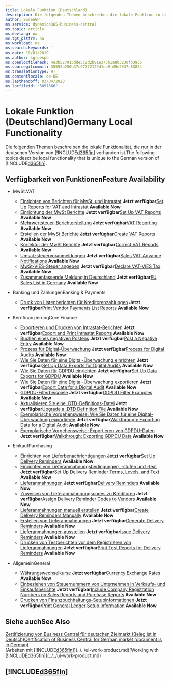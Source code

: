 ```yaml
---
title: Lokale Funktion (Deutschland)
description: Die folgenden Themen beschreiben die lokale Funktion in der deutschen Version von Business Central.
author: SorenGP
ms.service: dynamics365-business-central
ms.topic: article
ms.devlang: na
ms.tgt_pltfrm: na
ms.workload: na
ms.search.keywords: ''
ms.date: 10/01/2019
ms.author: sgroespe
ms.openlocfilehash: 4e3b527013dde5c2d2b81e373b1a8b3230fb3935
ms.sourcegitcommit: 35552b250b37c97772129d1cb9fd9e2537c83824
ms.translationtype: HT
ms.contentlocale: de-DE
ms.lasthandoff: 03/04/2020
ms.locfileid: "3097666"
---
```

# <a name="germany-local-functionality"></a><span data-ttu-id="85a52-103">Lokale Funktion (Deutschland)</span><span class="sxs-lookup"><span data-stu-id="85a52-103">Germany Local Functionality</span></span>
<span data-ttu-id="85a52-104">Die folgenden Themen beschreiben die lokale Funktionalität, die nur in der deutschen Version von [!INCLUDE[d365fin](../../includes/d365fin_md.md)] vorhanden ist.</span><span class="sxs-lookup"><span data-stu-id="85a52-104">The following topics describe local functionality that is unique to the German version of [!INCLUDE[d365fin](../../includes/d365fin_md.md)].</span></span>  

## <a name="feature-availability"></a><span data-ttu-id="85a52-105">Verfügbarkeit von Funktionen</span><span class="sxs-lookup"><span data-stu-id="85a52-105">Feature Availability</span></span>

* <span data-ttu-id="85a52-106">MwSt.</span><span class="sxs-lookup"><span data-stu-id="85a52-106">VAT</span></span>
    * <span data-ttu-id="85a52-107">[Einrichten von Berichten für MwSt. und Intrastat](how-to-set-up-reports-for-vat-and-intrastat.md) **Jetzt verfügbar**</span><span class="sxs-lookup"><span data-stu-id="85a52-107">[Set Up Reports for VAT and Intrastat](how-to-set-up-reports-for-vat-and-intrastat.md) **Available Now**</span></span>
    * <span data-ttu-id="85a52-108">[Einrichtung der MwSt Berichte](how-to-set-up-vat-reports.md) **Jetzt verfügbar**</span><span class="sxs-lookup"><span data-stu-id="85a52-108">[Set Up VAT Reports](how-to-set-up-vat-reports.md) **Available Now**</span></span>
    * <span data-ttu-id="85a52-109">[Mehrwertsteuer-Berichterstellung](vat-reporting.md) **Jetzt verfügbar**</span><span class="sxs-lookup"><span data-stu-id="85a52-109">[VAT Reporting](vat-reporting.md) **Available Now**</span></span>
    * <span data-ttu-id="85a52-110">[Erstellen der MwSt Berichte](how-to-create-vat-reports.md) **Jetzt verfügbar**</span><span class="sxs-lookup"><span data-stu-id="85a52-110">[Create VAT Reports](how-to-create-vat-reports.md) **Available Now**</span></span>
    * <span data-ttu-id="85a52-111">[Korrektur der MwSt Berichte](how-to-correct-vat-reports.md) **Jetzt verfügbar**</span><span class="sxs-lookup"><span data-stu-id="85a52-111">[Correct VAT Reports](how-to-correct-vat-reports.md) **Available Now**</span></span>
    * <span data-ttu-id="85a52-112">[Umsatzsteuervoranmeldungen](how-to-set-up-and-export-sales-vat-advance-notifications.md) **Jetzt verfügbar**</span><span class="sxs-lookup"><span data-stu-id="85a52-112">[Sales VAT Advance Notifications](how-to-set-up-and-export-sales-vat-advance-notifications.md) **Available Now**</span></span>
    * <span data-ttu-id="85a52-113">[MwSt-VIES-Steuer angeben](how-to-declare-vat-vies-tax.md) **Jetzt verfügbar**</span><span class="sxs-lookup"><span data-stu-id="85a52-113">[Declare VAT-VIES Tax](how-to-declare-vat-vies-tax.md) **Available Now**</span></span>
    * <span data-ttu-id="85a52-114">[Zusammenfassende Meldung in Deutschland](eu-sales-list-in-germany.md) **Jetzt verfügbar**</span><span class="sxs-lookup"><span data-stu-id="85a52-114">[EU Sales List in Germany](eu-sales-list-in-germany.md) **Available Now**</span></span>

* <span data-ttu-id="85a52-115">Banking und Zahlungen</span><span class="sxs-lookup"><span data-stu-id="85a52-115">Banking & Payments</span></span>
    * <span data-ttu-id="85a52-116">[Druck von Listenberichten für Kreditorenzahlungen](how-to-print-vendor-payments-list-reports.md) **Jetzt verfügbar**</span><span class="sxs-lookup"><span data-stu-id="85a52-116">[Print Vendor Payments List Reports](how-to-print-vendor-payments-list-reports.md) **Available Now**</span></span>

* <span data-ttu-id="85a52-117">Kernfinanzierung</span><span class="sxs-lookup"><span data-stu-id="85a52-117">Core Finance</span></span>
    * <span data-ttu-id="85a52-118">[Exportieren und Drucken von Intrastat-Berichten](how-to-export-and-print-intrastat-reports.md) **Jetzt verfügbar**</span><span class="sxs-lookup"><span data-stu-id="85a52-118">[Export and Print Intrastat Reports](how-to-export-and-print-intrastat-reports.md) **Available Now**</span></span>
    * <span data-ttu-id="85a52-119">[Buchen eines negativen Postens](how-to-post-a-negative-entry.md) **Jetzt verfügbar**</span><span class="sxs-lookup"><span data-stu-id="85a52-119">[Post a Negative Entry](how-to-post-a-negative-entry.md) **Available Now**</span></span>
    * <span data-ttu-id="85a52-120">[Prozess für Digital-Überwachung](process-for-digital-audits.md) **Jetzt verfügbar**</span><span class="sxs-lookup"><span data-stu-id="85a52-120">[Process for Digital Audits](process-for-digital-audits.md) **Available Now**</span></span>
    * <span data-ttu-id="85a52-121">[Wie Sie Daten für eine Digital-Überwachung einrichten](how-to-set-up-data-exports-for-digital-audits.md) **Jetzt verfügbar**</span><span class="sxs-lookup"><span data-stu-id="85a52-121">[Set Up Data Exports for Digital Audits](how-to-set-up-data-exports-for-digital-audits.md) **Available Now**</span></span>
    * <span data-ttu-id="85a52-122">[Wie Sie Daten für GDPDU einrichten](how-to-set-up-data-exports-for-gdpdu.md) **Jetzt verfügbar**</span><span class="sxs-lookup"><span data-stu-id="85a52-122">[Set Up Data Exports for GDPDU](how-to-set-up-data-exports-for-gdpdu.md) **Available Now**</span></span>
    * <span data-ttu-id="85a52-123">[Wie Sie Daten für eine Digital-Überwachung exportieren](how-to-export-data-for-a-digital-audit.md) **Jetzt verfügbar**</span><span class="sxs-lookup"><span data-stu-id="85a52-123">[Export Data for a Digital Audit](how-to-export-data-for-a-digital-audit.md) **Available Now**</span></span>
    * <span data-ttu-id="85a52-124">[GDPDU-Filterbeispiele](gdpdu-filter-examples.md) **Jetzt verfügbar**</span><span class="sxs-lookup"><span data-stu-id="85a52-124">[GDPDU Filter Examples](gdpdu-filter-examples.md) **Available Now**</span></span>
    * <span data-ttu-id="85a52-125">[Aktualisieren Sie eine .DTD-Definitions-Datei](how-to-upgrade-a-.dtd-definition-file.md) **Jetzt verfügbar**</span><span class="sxs-lookup"><span data-stu-id="85a52-125">[Upgrade a .DTD Definition File](how-to-upgrade-a-.dtd-definition-file.md) **Available Now**</span></span>
    * <span data-ttu-id="85a52-126">[Exemplarische Vorgehensweise: Wie Sie Daten für eine Digital-Überwachung exportieren](walkthrough-exporting-data-for-a-digital-audit.md) **Jetzt verfügbar**</span><span class="sxs-lookup"><span data-stu-id="85a52-126">[Walkthrough: Exporting Data for a Digital Audit](walkthrough-exporting-data-for-a-digital-audit.md) **Available Now**</span></span>
    * <span data-ttu-id="85a52-127">[Exemplarische Vorgehensweise: Exportieren von GDPDU-Daten](walkthrough-exporting-gdpdu-data.md) **Jetzt verfügbar**</span><span class="sxs-lookup"><span data-stu-id="85a52-127">[Walkthrough: Exporting GDPDU Data](walkthrough-exporting-gdpdu-data.md) **Available Now**</span></span>

* <span data-ttu-id="85a52-128">Einkauf</span><span class="sxs-lookup"><span data-stu-id="85a52-128">Purchasing</span></span>
    * <span data-ttu-id="85a52-129">[Einrichten von Lieferbenachrichtigungen](how-to-set-up-delivery-reminders.md) **Jetzt verfügbar**</span><span class="sxs-lookup"><span data-stu-id="85a52-129">[Set Up Delivery Reminders](how-to-set-up-delivery-reminders.md) **Available Now**</span></span>
    * <span data-ttu-id="85a52-130">[Einrichten von Lieferanmahnungsbedingungen, -stufen und -text](how-to-set-up-delivery-reminder-terms-levels-and-text.md) **Jetzt verfügbar**</span><span class="sxs-lookup"><span data-stu-id="85a52-130">[Set Up Delivery Reminder Terms, Levels, and Text](how-to-set-up-delivery-reminder-terms-levels-and-text.md) **Available Now**</span></span>
    * <span data-ttu-id="85a52-131">[Lieferanmahnungen](delivery-reminders.md) **Jetzt verfügbar**</span><span class="sxs-lookup"><span data-stu-id="85a52-131">[Delivery Reminders](delivery-reminders.md) **Available Now**</span></span>
    * <span data-ttu-id="85a52-132">[Zuweisen von Lieferanmahnnungscodes zu Kreditoren](how-to-assign-delivery-reminder-codes-to-vendors.md) **Jetzt verfügbar**</span><span class="sxs-lookup"><span data-stu-id="85a52-132">[Assign Delivery Reminder Codes to Vendors](how-to-assign-delivery-reminder-codes-to-vendors.md) **Available Now**</span></span>
    * <span data-ttu-id="85a52-133">[Lieferanmahnungen manuell erstellen](how-to-create-delivery-reminders-manually.md) **Jetzt verfügbar**</span><span class="sxs-lookup"><span data-stu-id="85a52-133">[Create Delivery Reminders Manually](how-to-create-delivery-reminders-manually.md) **Available Now**</span></span>
    * <span data-ttu-id="85a52-134">[Erstellen von Lieferanmahnungen](how-to-generate-delivery-reminders.md) **Jetzt verfügbar**</span><span class="sxs-lookup"><span data-stu-id="85a52-134">[Generate Delivery Reminders](how-to-generate-delivery-reminders.md) **Available Now**</span></span>
    * <span data-ttu-id="85a52-135">[Lieferanmahnungen ausstellen](how-to-issue-delivery-reminders.md) **Jetzt verfügbar**</span><span class="sxs-lookup"><span data-stu-id="85a52-135">[Issue Delivery Reminders](how-to-issue-delivery-reminders.md) **Available Now**</span></span>
    * <span data-ttu-id="85a52-136">[Drucken von Testberichten vor dem Registrieren von Lieferanmahnungen](how-to-print-test-reports-for-delivery-reminders.md) **Jetzt verfügbar**</span><span class="sxs-lookup"><span data-stu-id="85a52-136">[Print Test Reports for Delivery Reminders](how-to-print-test-reports-for-delivery-reminders.md) **Available Now**</span></span>

* <span data-ttu-id="85a52-137">Allgemein</span><span class="sxs-lookup"><span data-stu-id="85a52-137">General</span></span>
    * <span data-ttu-id="85a52-138">[Währungswechselkurse](currency-exchange-rates.md) **Jetzt verfügbar**</span><span class="sxs-lookup"><span data-stu-id="85a52-138">[Currency Exchange Rates](currency-exchange-rates.md) **Available Now**</span></span>
    * <span data-ttu-id="85a52-139">[Einbeziehen von Steuernummern von Unternehmen in Verkaufs- und Einkaufsberichte](how-to-include-company-registration-numbers-on-sales-reports-and-purchase-reports.md) **Jetzt verfügbar**</span><span class="sxs-lookup"><span data-stu-id="85a52-139">[Include Company Registration Numbers on Sales Reports and Purchase Reports](how-to-include-company-registration-numbers-on-sales-reports-and-purchase-reports.md) **Available Now**</span></span>
    * <span data-ttu-id="85a52-140">[Drucken von Finanzbuchhaltungs-Setupinformationen](how-to-print-general-ledger-setup-information.md) **Jetzt verfügbar**</span><span class="sxs-lookup"><span data-stu-id="85a52-140">[Print General Ledger Setup Information](how-to-print-general-ledger-setup-information.md) **Available Now**</span></span>

## <a name="see-also"></a><span data-ttu-id="85a52-141">Siehe auch</span><span class="sxs-lookup"><span data-stu-id="85a52-141">See Also</span></span>
[<span data-ttu-id="85a52-142">Zertifizierung von Business Central für deutschen Zielmarkt (Beleg ist in Deutsch)</span><span class="sxs-lookup"><span data-stu-id="85a52-142">Certification of Business Central for German market (document is in German)</span></span>](https://go.microsoft.com/fwlink/?linkid=875256)  
<span data-ttu-id="85a52-143">[Arbeiten mit [!INCLUDE[d365fin](../../includes/d365fin_md.md)]](../../ui-work-product.md)</span><span class="sxs-lookup"><span data-stu-id="85a52-143">[Working with [!INCLUDE[d365fin](../../includes/d365fin_md.md)]](../../ui-work-product.md)</span></span>  

## [!INCLUDE[d365fin](../../includes/free_trial_md.md)]  
